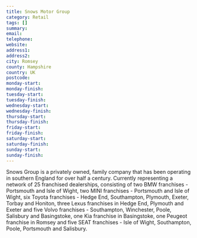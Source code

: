 ```yaml
---
title: Snows Motor Group
category: Retail
tags: []
summary: 
email: 
telephone: 
website: 
address1: 
address2: 
city: Romsey
county: Hampshire
country: UK
postcode: 
monday-start: 
monday-finish: 
tuesday-start: 
tuesday-finish: 
wednesday-start: 
wednesday-finish: 
thursday-start: 
thursday-finish: 
friday-start: 
friday-finish: 
saturday-start: 
saturday-finish: 
sunday-start: 
sunday-finish: 
---
```

Snows Group is a privately owned, family company that has been operating in southern England for over half a century. Currently representing a network of 25 franchised dealerships, consisting of two BMW franchises - Portsmouth and Isle of Wight, two MINI franchises - Portsmouth and Isle of Wight, six Toyota franchises - Hedge End, Southampton, Plymouth, Exeter, Torbay and Honiton, three Lexus franchises in Hedge End, Plymouth and Exeter and five Volvo franchises - Southampton, Winchester, Poole, Salisbury and Basingstoke, one Kia franchise in Basingstoke, one Peugeot franchise in Romsey and five SEAT franchises - Isle of Wight, Southampton, Poole, Portsmouth and Salisbury.

